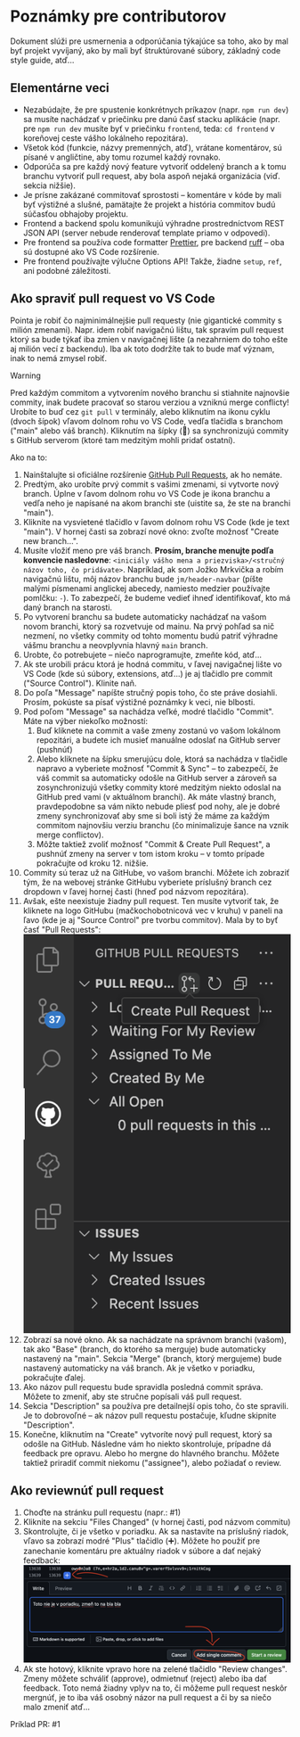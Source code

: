 # Poznámky pre contributorov

Dokument slúži pre usmernenia a odporúčania týkajúce sa toho, ako by mal byť projekt vyvíjaný, ako by mali byť štruktúrované súbory, základný code style guide, atď...

## Elementárne veci

- Nezabúdajte, že pre spustenie konkrétnych príkazov (napr. `npm run dev`) sa musíte nachádzať v priečinku pre danú časť stacku aplikácie (napr. pre `npm run dev` musíte byť v priečinku `frontend`, teda: `cd frontend` v koreňovej ceste vášho lokálneho repozitára).
- Všetok kód (funkcie, názvy premenných, atď), vrátane komentárov, sú písané v angličtine, aby tomu rozumel každý rovnako.
- Odporúča sa pre každý nový feature vytvoriť oddelený branch a k tomu branchu vytvoriť pull request, aby bola aspoň nejaká organizácia (viď. sekcia nižšie).
- Je prísne zakázané commitovať sprostosti – komentáre v kóde by mali byť výstižné a slušné, pamätajte že projekt a história commitov budú súčasťou obhajoby projektu.
- Frontend a backend spolu komunikujú výhradne prostredníctvom REST JSON API (server nebude renderovať template priamo v odpovedi).
- Pre frontend sa používa code formatter [Prettier](https://marketplace.visualstudio.com/items?itemName=esbenp.prettier-vscode), pre backend [ruff](https://marketplace.visualstudio.com/items?itemName=charliermarsh.ruff) – oba sú dostupné ako VS Code rozšírenie.
- Pre frontend používajte výlučne Options API! Takže, žiadne `setup`, `ref`, ani podobné záležitosti.

## Ako spraviť pull request vo VS Code

Pointa je robiť čo najminimálnejšie pull requesty (nie gigantické commity s milión zmenami). Napr. idem robiť navigačnú lištu, tak spravím pull request ktorý sa bude týkať iba zmien v navigačnej lište (a nezahrniem do toho ešte aj milión vecí z backendu). Iba ak toto dodržíte tak to bude mať význam, inak to nemá zmysel robiť.

> [!WARNING]
> Pred každým commitom a vytvorením nového branchu si stiahnite najnovšie commity, inak budete pracovať so starou verziou a vzniknú merge conflicty! Urobíte to buď cez `git pull` v terminály, alebo kliknutím na ikonu cyklu (dvoch šípok) vľavom dolnom rohu vo VS Code, vedľa tlačidla s branchom ("main" alebo váš branch). Kliknutím na šípky (🔄) sa synchronizujú commity s GitHub serverom (ktoré tam medzitým mohli pridať ostatní).

Ako na to:

1. Nainštalujte si oficiálne rozšírenie [GitHub Pull Requests](https://marketplace.visualstudio.com/items?itemName=GitHub.vscode-pull-request-github), ak ho nemáte.
2. Predtým, ako urobíte prvý commit s vašimi zmenami, si vytvorte nový branch. Úplne v ľavom dolnom rohu vo VS Code je ikona branchu a vedľa neho je napísané na akom branchi ste (uistite sa, že ste na branchi "main").
3. Kliknite na vysvietené tlačidlo v ľavom dolnom rohu VS Code (kde je text "main"). V hornej časti sa zobrazí nové okno: zvoľte možnosť "Create new branch...".
4. Musíte vložiť meno pre váš branch. **Prosím, branche menujte podľa konvencie nasledovne**: `<iniciály vášho mena a priezviska>/<stručný názov toho, čo pridávate>`. Napríklad, ak som Jožko Mrkvička a robím navigačnú lištu, môj názov branchu bude `jm/header-navbar` (píšte malými písmenami anglickej abecedy, namiesto medzier používajte pomlčku: `-`). To zabezpečí, že budeme vedieť ihneď identifikovať, kto má daný branch na starosti.
5. Po vytvorení branchu sa budete automaticky nachádzať na vašom novom branchi, ktorý sa rozvetvuje od mainu. Na prvý pohľad sa nič nezmení, no všetky commity od tohto momentu budú patriť výhradne vášmu branchu a neovplyvnia hlavný `main` branch.
6. Urobte, čo potrebujete – niečo naprogramujte, zmeňte kód, atď...
7. Ak ste urobili prácu ktorá je hodná commitu, v ľavej navigačnej lište vo VS Code (kde sú súbory, extensions, atď...) je aj tlačidlo pre commit ("Source Control"). Klinite naň.
8. Do poľa "Message" napíšte stručný popis toho, čo ste práve dosiahli. Prosím, pokúste sa písať výstižné poznámky k veci, nie blbosti.
9. Pod poľom "Message" sa nachádza veľké, modré tlačidlo "Commit". Máte na výber niekoľko možností:
    1. Buď kliknete na commit a vaše zmeny zostanú vo vašom lokálnom repozitári, a budete ich musieť manuálne odoslať na GitHub server (pushnúť)
    2. Alebo kliknete na šípku smerujúcu dole, ktorá sa nachádza v tlačidle napravo a vyberiete možnosť "Commit & Sync" – to zabezpečí, že váš commit sa automaticky odošle na GitHub server a zároveň sa zosynchronizujú všetky commity ktoré medzitým niekto odoslal na GitHub pred vami (v aktuálnom branchi). Ak máte vlastný branch, pravdepodobne sa vám nikto nebude pliesť pod nohy, ale je dobré zmeny synchronizovať aby sme si boli istý že máme za každým commitom najnovšiu verziu branchu (čo minimalizuje šance na vznik merge conflictov).
    3. Môžte taktiež zvoliť možnosť "Commit & Create Pull Request", a pushnúť zmeny na server v tom istom kroku – v tomto prípade pokračujte od kroku 12. nižšie.
10. Commity sú teraz už na GitHube, vo vašom branchi. Môžete ich zobraziť tým, že na webovej stránke GitHubu vyberiete príslušný branch cez dropdown v ľavej hornej časti (hneď pod názvom repozitára).
11. Avšak, ešte neexistuje žiadny pull request. Ten musíte vytvoriť tak, že kliknete na logo GitHubu (mačkochobotnicová vec v kruhu) v paneli na ľavo (kde je aj "Source Control" pre tvorbu commitov). Mala by to byť časť "Pull Requests":
![PR](readme/pr.png)
12. Zobrazí sa nové okno. Ak sa nachádzate na správnom branchi (vašom), tak ako "Base" (branch, do ktorého sa merguje) bude automaticky nastavený na "main". Sekcia "Merge" (branch, ktorý mergujeme) bude nastavený automaticky na váš branch. Ak je všetko v poriadku, pokračujte ďalej.
13. Ako názov pull requestu bude spravidla posledná commit správa. Môžete to zmeniť, aby ste stručne popísali váš pull request.
14. Sekcia "Description" sa používa pre detailnejší opis toho, čo ste spravili. Je to dobrovoľné – ak názov pull requestu postačuje, kľudne skipnite "Description".
15. Konečne, kliknutím na "Create" vytvoríte nový pull request, ktorý sa odošle na GitHub. Následne vám ho niekto skontroluje, prípadne dá feedback pre opravu. Alebo ho mergne do hlavného branchu. Môžete taktiež priradiť commit niekomu ("assignee"), alebo požiadať o review.

## Ako reviewnúť pull request

1. Choďte na stránku pull requestu (napr.: #1)
2. Kliknite na sekciu "Files Changed" (v hornej časti, pod názvom commitu)
3. Skontrolujte, či je všetko v poriadku. Ak sa nastavíte na príslušný riadok, vľavo sa zobrazí modré "Plus" tlačidlo (➕). Môžete ho použiť pre zanechanie komentáru pre aktuálny riadok v súbore a dať nejaký feedback:
![PR feedback](readme/pr-feedback.png)
4. Ak ste hotový, kliknite vpravo hore na zelené tlačidlo "Review changes". Zmeny môžete schváliť (approve), odmietnuť (reject) alebo iba dať feedback. Toto nemá žiadny vplyv na to, či môžeme pull request neskôr mergnúť, je to iba váš osobný názor na pull request a či by sa niečo malo zmeniť atď...

Príklad PR: #1
